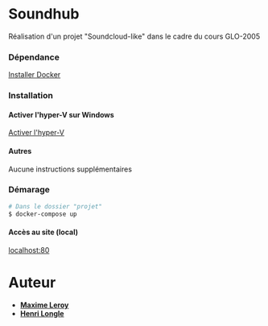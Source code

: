 # Soundhub

Réalisation d'un projet "Soundcloud-like" dans le cadre du cours GLO-2005

### Dépendance
[Installer Docker](https://www.docker.com/)

### Installation

#### Activer l'hyper-V sur Windows

[Activer l'hyper-V](https://bit.ly/2kDg6Sw)

#### Autres

Aucune instructions supplémentaires

### Démarage

```bash
# Dans le dossier "projet"
$ docker-compose up
```

#### Accès au site (local)

[localhost:80](localhost:80/static/index.htlm)


# Auteur

* **[Maxime Leroy](https://github.com/maximeleroylaval)**
* **[Henri Longle](https://github.com/longle-h)**
